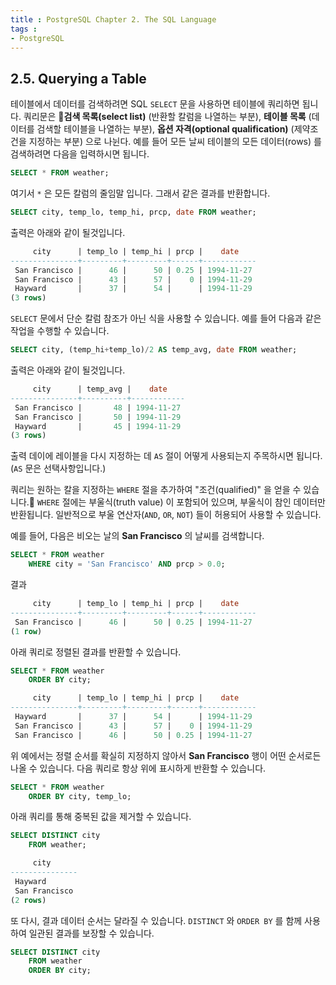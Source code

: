 ```yaml
---
title : PostgreSQL Chapter 2. The SQL Language
tags :
- PostgreSQL
---
```


## 2.5. Querying a Table

테이블에서 데이터를 검색하려면 SQL `SELECT` 문을 사용하면 테이블에 쿼리하면 됩니다. 쿼리문은 **검색 목록(select list)** (반환할 칼럼을 나열하는 부분), **테이블 목록** (데이터를 검색할 테이블을 나열하는 부분), **옵션 자격(optional qualification)** (제약조건을 지정하는 부분) 으로 나뉜다. 예를 들어 모든 날씨 테이블의 모든 데이터(rows) 를 검색하려면 다음을 입력하시면 됩니다.

```sql
SELECT * FROM weather;
```

여기서 `*` 은 모든 칼럼의 줄임말 입니다. 그래서 같은 결과를 반환합니다.

```sql
SELECT city, temp_lo, temp_hi, prcp, date FROM weather;
```

출력은 아래와 같이 될것입니다.

```sql
     city      | temp_lo | temp_hi | prcp |    date
---------------+---------+---------+------+------------
 San Francisco |      46 |      50 | 0.25 | 1994-11-27
 San Francisco |      43 |      57 |    0 | 1994-11-29
 Hayward       |      37 |      54 |      | 1994-11-29
(3 rows)
```

`SELECT` 문에서 단순 칼럼 참조가 아닌 식을 사용할 수 있습니다. 예를 들어 다음과 같은 작업을 수행할 수 있습니다.

```sql
SELECT city, (temp_hi+temp_lo)/2 AS temp_avg, date FROM weather;
```

출력은 아래와 같이 될것입니다.

```sql
     city      | temp_avg |    date
---------------+----------+------------
 San Francisco |       48 | 1994-11-27
 San Francisco |       50 | 1994-11-29
 Hayward       |       45 | 1994-11-29
(3 rows)
```

출력 데이에 레이블을 다시 지정하는 데 `AS` 절이 어떻게 사용되는지 주목하시면 됩니다. (`AS` 문은 선택사항입니다.)

쿼리는 원하는 칼을 지정하는 `WHERE` 절을 추가하여 "조건(qualified)" 을 얻을 수 있습니다. `WHERE` 절에는 부울식(truth value) 이 포함되어 있으며, 부울식이 참인 데이터만 반환됩니다. 일반적으로 부울 연산자(`AND`, `OR`, `NOT`) 들이 허용되어 사용할 수 있습니다.

예를 들어, 다음은 비오는 날의 **San Francisco** 의 날씨를 검색합니다.

```sql
SELECT * FROM weather
    WHERE city = 'San Francisco' AND prcp > 0.0;
```

결과

```sql
     city      | temp_lo | temp_hi | prcp |    date
---------------+---------+---------+------+------------
 San Francisco |      46 |      50 | 0.25 | 1994-11-27
(1 row)
```

아래 쿼리로 정렬된 결과를 반환할 수 있습니다.

```sql
SELECT * FROM weather
    ORDER BY city;
```

```sql
     city      | temp_lo | temp_hi | prcp |    date
---------------+---------+---------+------+------------
 Hayward       |      37 |      54 |      | 1994-11-29
 San Francisco |      43 |      57 |    0 | 1994-11-29
 San Francisco |      46 |      50 | 0.25 | 1994-11-27
```

위 예에서는 정렬 순서를 확실히 지정하지 않아서 **San Francisco** 행이 어떤 순서로든 나올 수 있습니다. 다음 쿼리로 항상 위에 표시하게 반환할 수 있습니다.

```sql
SELECT * FROM weather
    ORDER BY city, temp_lo;
```

아래 쿼리를 통해 중복된 값을 제거할 수 있습니다.

```sql
SELECT DISTINCT city
    FROM weather;
```

```sql
     city
---------------
 Hayward
 San Francisco
(2 rows)
```

또 다시, 결과 데이터 순서는 달라질 수 있습니다. `DISTINCT` 와 `ORDER BY` 를 함께 사용하여 일관된 결과를 보장할 수 있습니다.

```sql
SELECT DISTINCT city
    FROM weather
    ORDER BY city;
```